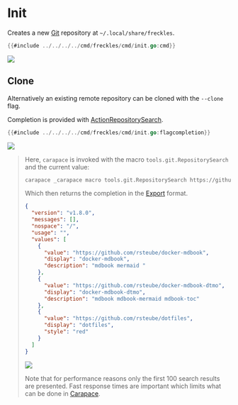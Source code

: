 # Init

Creates a new [Git] repository at `~/.local/share/freckles`.

```go
{{#include ../../../../cmd/freckles/cmd/init.go:cmd}}
```

![](./init/init.cast)

## Clone

Alternatively an existing remote repository can be cloned with the `--clone` flag.

Completion is provided with [ActionRepositorySearch].

```go
{{#include ../../../../cmd/freckles/cmd/init.go:flagcompletion}}
```

![](./init/clone.cast)

> Here, `carapace` is invoked with the macro `tools.git.RepositorySearch` and the current value:
> ```sh
> carapace _carapace macro tools.git.RepositorySearch https://github.com/rsteube/do
> ```
> Which then returns the completion in the [Export](https://carapace-sh.github.io/carapace/carapace/export.html) format.
> ```json
> {
>   "version": "v1.8.0",
>   "messages": [],
>   "nospace": "/",
>   "usage": "",
>   "values": [
>     {
>       "value": "https://github.com/rsteube/docker-mdbook",
>       "display": "docker-mdbook",
>       "description": "mdbook mermaid "
>     },
>     {
>       "value": "https://github.com/rsteube/docker-mdbook-dtmo",
>       "display": "docker-mdbook-dtmo",
>       "description": "mdbook mdbook-mermaid mdbook-toc"
>     },
>     {
>       "value": "https://github.com/rsteube/dotfiles",
>       "display": "dotfiles",
>       "style": "red"
>     }
>   ]
> }
> ```
> ![](./init/macro.cast)
>
> Note that for performance reasons only the first 100 search results are presented.
> Fast response times are important which limits what can be done in [Carapace].

[ActionRepositorySearch]:https://pkg.go.dev/github.com/carapace-sh/carapace-bin/pkg/actions/tools/git#ActionRepositorySearch
[Actions]:https://carapace-sh.github.io/carapace/carapace/action.html
[Carapace]:https://carapace.sh
[Git]:https://git-scm.com/
